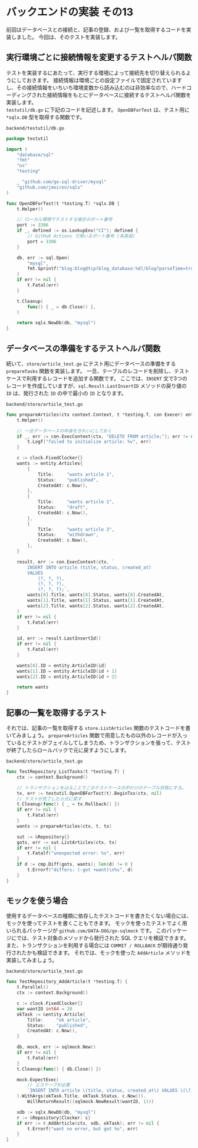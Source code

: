 # バックエンドの実装 その13
前回はデータベースとの接続と、記事の登録、および一覧を取得するコードを実装しました。
今回は、そのテストを実装します。

## 実行環境ごとに接続情報を変更するテストヘルパ関数
テストを実装するにあたって、実行する環境によって接続先を切り替えられるようにしておきます。
接続情報は環境ごとの設定ファイルで固定されていますし、その接続情報をいちいち環境変数から読み込むのは非効率なので、ハードコーディングされた接続情報をもとにデータベースに接続するテストヘルパ関数を実装します。  
```testutil/db.go``` に下記のコードを記述します。
```OpenDBForTest``` は、テスト用に ```*sqlx.DB``` 型を取得する関数です。

```backend/testutil/db.go```
```go
package testutil

import (
	"database/sql"
	"fmt"
	"os"
	"testing"

	_ "github.com/go-sql-driver/mysql"
	"github.com/jmoiron/sqlx"
)

func OpenDBForTest(t *testing.T) *sqlx.DB {
	t.Helper()

	// ローカル環境でテストする場合のポート番号
	port := 3306
	if _, defined := os.LookupEnv("CI"); defined {
		// GitHub Actions で用いるポート番号 (未実装)
		port = 3306
	}

	db, err := sql.Open(
		"mysql",
		fmt.Sprintf("blog:blog@tcp(blog_database:%d)/blog?parseTime=true", port),
	)
	if err != nil {
		t.Fatal(err)
	}

	t.Cleanup(
		func() { _ = db.Close() },
	)

	return sqlx.NewDb(db, "mysql")
}
```

## データベースの準備をするテストヘルパ関数
続いて、```store/article_test.go``` にテスト用にデータベースの準備をする ```prepareTasks``` 関数を実装します。
一旦、テーブルのレコードを削除し、テストケースで利用するレコードを追加する関数です。
ここでは、```INSERT``` 文で3つのレコードを作成していますが、```sql.Result.LastInsertID``` メソッドの戻り値の ```ID``` は、発行された ```ID``` の中で最小の ```ID``` となります。

```backend/store/article_test.go```
```go
func prepareArticles(ctx context.Context, t *testing.T, con Execer) entity.Articles {
	t.Helper()

	// 一旦データベースの中身をきれいにしておく
	if _, err := con.ExecContext(ctx, "DELETE FROM article;"); err != nil {
		t.Logf("failed to initialize article: %v", err)
	}

	c := clock.FixedClocker{}
	wants := entity.Articles{
		{
			Title:     "wants article 1",
			Status:    "published",
			CreatedAt: c.Now(),
		},
		{
			Title:     "wants article 1",
			Status:    "draft",
			CreatedAt: c.Now(),
		},
		{
			Title:     "wants article 3",
			Status:    "withdrawn",
			CreatedAt: c.Now(),
		},
	}

	result, err := con.ExecContext(ctx, `
		INSERT INTO article (title, status, created_at)
		VALUES
			(?, ?, ?),
			(?, ?, ?),
			(?, ?, ?);`,
		wants[0].Title, wants[0].Status, wants[0].CreatedAt,
		wants[1].Title, wants[1].Status, wants[1].CreatedAt,
		wants[2].Title, wants[2].Status, wants[2].CreatedAt,
	)
	if err != nil {
		t.Fatal(err)
	}

	id, err := result.LastInsertId()
	if err != nil {
		t.Fatal(err)
	}

	wants[0].ID = entity.ArticleID(id)
	wants[1].ID = entity.ArticleID(id + 1)
	wants[2].ID = entity.ArticleID(id + 2)

	return wants
}
```

## 記事の一覧を取得するテスト
それでは、記事の一覧を取得する ```store.ListArticles``` 関数のテストコードを書いてみましょう。
```prepareArticles``` 関数で用意したもの以外のレコードが入っているとテストがフェイルしてしまうため、トランザクションを張って、テストが終了したらロールバックで元に戻すようにします。

```backend/store/article_test.go```
```go
func TestRepository_ListTasks(t *testing.T) {
	ctx := context.Background()

	// トランザクションをはることでこのテストケースの中だけのテーブル状態にする。
	tx, err := testutil.OpenDBForTest(t).BeginTxx(ctx, nil)
	// テストが完了したら元に戻す
	t.Cleanup(func() { _ = tx.Rollback() })
	if err != nil {
		t.Fatal(err)
	}
	wants := prepareArticles(ctx, t, tx)

	sut := &Repository{}
	gots, err := sut.ListArticles(ctx, tx)
	if err != nil {
		t.Fatalf("unexpected error: %v", err)
	}
	if d := cmp.Diff(gots, wants); len(d) != 0 {
		t.Errorf("differs: (-got +want)\n%s", d)
	}
}
```

## モックを使う場合
使用するデータベースの種類に依存したテストコードを書きたくない場合には、モックを使ってテストを書くこともできます。
モックを使ったテストでよく用いられるパッケージが ```github.com/DATA-DOG/go-sqlmock``` です。
このパッケージにでは、テスト対象のメソッドから発行された SQL クエリを検証できます。
また、トランザクションを利用する場合には ```COMMIT / ROLLBACK``` が期待通り発行されたかも検証できます。
それでは、モックを使った ```AddArticle``` メソッドを実装してみましょう。

```backend/store/article_test.go```
```go
func TestRepository_AddArticle(t *testing.T) {
	t.Parallel()
	ctx := context.Background()

	c := clock.FixedClocker{}
	var wantID int64 = 20
	okTask := &entity.Article{
		Title:     "ok article",
		Status:    "published",
		CreatedAt: c.Now(),
	}

	db, mock, err := sqlmock.New()
	if err != nil {
		t.Fatal(err)
	}
	t.Cleanup(func() { db.Close() })

	mock.ExpectExec(
		// エスケープが必要
		`INSERT INTO article \(title, status, created_at\) VALUES \(\?, \?, \?\)`,
	).WithArgs(okTask.Title, okTask.Status, c.Now()).
		WillReturnResult((sqlmock.NewResult(wantID, 1)))

	xdb := sqlx.NewDb(db, "mysql")
	r := &Repository{Clocker: c}
	if err := r.AddArticle(ctx, xdb, okTask); err != nil {
		t.Errorf("want no error, but got %v", err)
	}
}
```